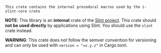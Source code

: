     This crate contains the internal procedural macros used by the i-slint-core crate

**NOTE**: This library is an **internal** crate of the [Slint project](https://sixtyfps.io).
This crate should **not be used directly** by applications using Slint.
You should use the `slint` crate instead.

**WARNING**: This crate does not follow the semver convention for versioning and can
only be used with `version = "=x.y.z"` in Cargo.toml.
